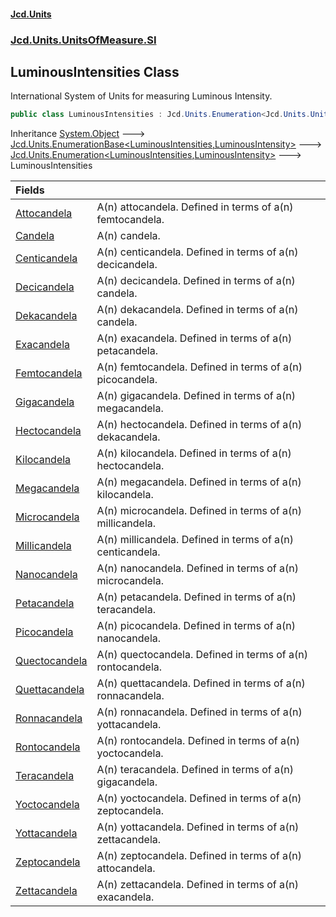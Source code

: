 #### [Jcd.Units](index.md 'index')
### [Jcd.Units.UnitsOfMeasure.SI](Jcd.Units.UnitsOfMeasure.SI.md 'Jcd.Units.UnitsOfMeasure.SI')

## LuminousIntensities Class

International System of Units for measuring Luminous Intensity.

```csharp
public class LuminousIntensities : Jcd.Units.Enumeration<Jcd.Units.UnitsOfMeasure.SI.LuminousIntensities, Jcd.Units.UnitTypes.LuminousIntensity>
```

Inheritance [System.Object](https://docs.microsoft.com/en-us/dotnet/api/System.Object 'System.Object') &#129106; [Jcd.Units.EnumerationBase&lt;](Jcd.Units.EnumerationBase_TEnumeration,T_.md 'Jcd.Units.EnumerationBase<TEnumeration,T>')[LuminousIntensities](Jcd.Units.UnitsOfMeasure.SI.LuminousIntensities.md 'Jcd.Units.UnitsOfMeasure.SI.LuminousIntensities')[,](Jcd.Units.EnumerationBase_TEnumeration,T_.md 'Jcd.Units.EnumerationBase<TEnumeration,T>')[LuminousIntensity](Jcd.Units.UnitTypes.LuminousIntensity.md 'Jcd.Units.UnitTypes.LuminousIntensity')[&gt;](Jcd.Units.EnumerationBase_TEnumeration,T_.md 'Jcd.Units.EnumerationBase<TEnumeration,T>') &#129106; [Jcd.Units.Enumeration&lt;](Jcd.Units.Enumeration_TEnumeration,T_.md 'Jcd.Units.Enumeration<TEnumeration,T>')[LuminousIntensities](Jcd.Units.UnitsOfMeasure.SI.LuminousIntensities.md 'Jcd.Units.UnitsOfMeasure.SI.LuminousIntensities')[,](Jcd.Units.Enumeration_TEnumeration,T_.md 'Jcd.Units.Enumeration<TEnumeration,T>')[LuminousIntensity](Jcd.Units.UnitTypes.LuminousIntensity.md 'Jcd.Units.UnitTypes.LuminousIntensity')[&gt;](Jcd.Units.Enumeration_TEnumeration,T_.md 'Jcd.Units.Enumeration<TEnumeration,T>') &#129106; LuminousIntensities

| Fields | |
| :--- | :--- |
| [Attocandela](Jcd.Units.UnitsOfMeasure.SI.LuminousIntensities.Attocandela.md 'Jcd.Units.UnitsOfMeasure.SI.LuminousIntensities.Attocandela') | A(n) attocandela. Defined in terms of a(n) femtocandela. |
| [Candela](Jcd.Units.UnitsOfMeasure.SI.LuminousIntensities.Candela.md 'Jcd.Units.UnitsOfMeasure.SI.LuminousIntensities.Candela') | A(n) candela. |
| [Centicandela](Jcd.Units.UnitsOfMeasure.SI.LuminousIntensities.Centicandela.md 'Jcd.Units.UnitsOfMeasure.SI.LuminousIntensities.Centicandela') | A(n) centicandela. Defined in terms of a(n) decicandela. |
| [Decicandela](Jcd.Units.UnitsOfMeasure.SI.LuminousIntensities.Decicandela.md 'Jcd.Units.UnitsOfMeasure.SI.LuminousIntensities.Decicandela') | A(n) decicandela. Defined in terms of a(n) candela. |
| [Dekacandela](Jcd.Units.UnitsOfMeasure.SI.LuminousIntensities.Dekacandela.md 'Jcd.Units.UnitsOfMeasure.SI.LuminousIntensities.Dekacandela') | A(n) dekacandela. Defined in terms of a(n) candela. |
| [Exacandela](Jcd.Units.UnitsOfMeasure.SI.LuminousIntensities.Exacandela.md 'Jcd.Units.UnitsOfMeasure.SI.LuminousIntensities.Exacandela') | A(n) exacandela. Defined in terms of a(n) petacandela. |
| [Femtocandela](Jcd.Units.UnitsOfMeasure.SI.LuminousIntensities.Femtocandela.md 'Jcd.Units.UnitsOfMeasure.SI.LuminousIntensities.Femtocandela') | A(n) femtocandela. Defined in terms of a(n) picocandela. |
| [Gigacandela](Jcd.Units.UnitsOfMeasure.SI.LuminousIntensities.Gigacandela.md 'Jcd.Units.UnitsOfMeasure.SI.LuminousIntensities.Gigacandela') | A(n) gigacandela. Defined in terms of a(n) megacandela. |
| [Hectocandela](Jcd.Units.UnitsOfMeasure.SI.LuminousIntensities.Hectocandela.md 'Jcd.Units.UnitsOfMeasure.SI.LuminousIntensities.Hectocandela') | A(n) hectocandela. Defined in terms of a(n) dekacandela. |
| [Kilocandela](Jcd.Units.UnitsOfMeasure.SI.LuminousIntensities.Kilocandela.md 'Jcd.Units.UnitsOfMeasure.SI.LuminousIntensities.Kilocandela') | A(n) kilocandela. Defined in terms of a(n) hectocandela. |
| [Megacandela](Jcd.Units.UnitsOfMeasure.SI.LuminousIntensities.Megacandela.md 'Jcd.Units.UnitsOfMeasure.SI.LuminousIntensities.Megacandela') | A(n) megacandela. Defined in terms of a(n) kilocandela. |
| [Microcandela](Jcd.Units.UnitsOfMeasure.SI.LuminousIntensities.Microcandela.md 'Jcd.Units.UnitsOfMeasure.SI.LuminousIntensities.Microcandela') | A(n) microcandela. Defined in terms of a(n) millicandela. |
| [Millicandela](Jcd.Units.UnitsOfMeasure.SI.LuminousIntensities.Millicandela.md 'Jcd.Units.UnitsOfMeasure.SI.LuminousIntensities.Millicandela') | A(n) millicandela. Defined in terms of a(n) centicandela. |
| [Nanocandela](Jcd.Units.UnitsOfMeasure.SI.LuminousIntensities.Nanocandela.md 'Jcd.Units.UnitsOfMeasure.SI.LuminousIntensities.Nanocandela') | A(n) nanocandela. Defined in terms of a(n) microcandela. |
| [Petacandela](Jcd.Units.UnitsOfMeasure.SI.LuminousIntensities.Petacandela.md 'Jcd.Units.UnitsOfMeasure.SI.LuminousIntensities.Petacandela') | A(n) petacandela. Defined in terms of a(n) teracandela. |
| [Picocandela](Jcd.Units.UnitsOfMeasure.SI.LuminousIntensities.Picocandela.md 'Jcd.Units.UnitsOfMeasure.SI.LuminousIntensities.Picocandela') | A(n) picocandela. Defined in terms of a(n) nanocandela. |
| [Quectocandela](Jcd.Units.UnitsOfMeasure.SI.LuminousIntensities.Quectocandela.md 'Jcd.Units.UnitsOfMeasure.SI.LuminousIntensities.Quectocandela') | A(n) quectocandela. Defined in terms of a(n) rontocandela. |
| [Quettacandela](Jcd.Units.UnitsOfMeasure.SI.LuminousIntensities.Quettacandela.md 'Jcd.Units.UnitsOfMeasure.SI.LuminousIntensities.Quettacandela') | A(n) quettacandela. Defined in terms of a(n) ronnacandela. |
| [Ronnacandela](Jcd.Units.UnitsOfMeasure.SI.LuminousIntensities.Ronnacandela.md 'Jcd.Units.UnitsOfMeasure.SI.LuminousIntensities.Ronnacandela') | A(n) ronnacandela. Defined in terms of a(n) yottacandela. |
| [Rontocandela](Jcd.Units.UnitsOfMeasure.SI.LuminousIntensities.Rontocandela.md 'Jcd.Units.UnitsOfMeasure.SI.LuminousIntensities.Rontocandela') | A(n) rontocandela. Defined in terms of a(n) yoctocandela. |
| [Teracandela](Jcd.Units.UnitsOfMeasure.SI.LuminousIntensities.Teracandela.md 'Jcd.Units.UnitsOfMeasure.SI.LuminousIntensities.Teracandela') | A(n) teracandela. Defined in terms of a(n) gigacandela. |
| [Yoctocandela](Jcd.Units.UnitsOfMeasure.SI.LuminousIntensities.Yoctocandela.md 'Jcd.Units.UnitsOfMeasure.SI.LuminousIntensities.Yoctocandela') | A(n) yoctocandela. Defined in terms of a(n) zeptocandela. |
| [Yottacandela](Jcd.Units.UnitsOfMeasure.SI.LuminousIntensities.Yottacandela.md 'Jcd.Units.UnitsOfMeasure.SI.LuminousIntensities.Yottacandela') | A(n) yottacandela. Defined in terms of a(n) zettacandela. |
| [Zeptocandela](Jcd.Units.UnitsOfMeasure.SI.LuminousIntensities.Zeptocandela.md 'Jcd.Units.UnitsOfMeasure.SI.LuminousIntensities.Zeptocandela') | A(n) zeptocandela. Defined in terms of a(n) attocandela. |
| [Zettacandela](Jcd.Units.UnitsOfMeasure.SI.LuminousIntensities.Zettacandela.md 'Jcd.Units.UnitsOfMeasure.SI.LuminousIntensities.Zettacandela') | A(n) zettacandela. Defined in terms of a(n) exacandela. |
